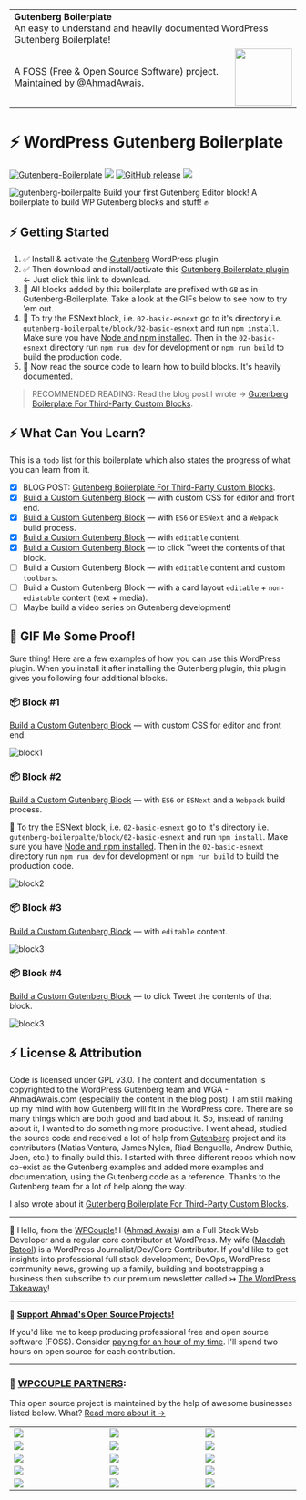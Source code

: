 <table width='100%'>
    <tr>
        <td align='left' width='100%' colspan='2'>
            <strong>Gutenberg Boilerplate</strong><br />
            An easy to understand and heavily documented️ WordPress Gutenberg Boilerplate!
        </td>
    </tr>
    <tr>
        <td>
            A FOSS (Free & Open Source Software) project. Maintained by <a href='https://github.com/ahmadawais'>@AhmadAwais</a>.
        </td>
        <td align='center'>
            <a href='https://AhmadAwais.com/'>
                <img src='https://i.imgur.com/Asg4d3k.png' width='100' />
            </a>
        </td>
    </tr>
</table>

# ⚡️ WordPress Gutenberg Boilerplate

[![Gutenberg-Boilerplate](https://img.shields.io/badge/%F0%9F%94%A5%20Support%20Gutenberg%20Boilerplate-%E2%93%A6-brightgreen.svg?style=flat-square)](https://pay.paddle.com/checkout/515568) [![](https://img.shields.io/wordpress/v/akismet.svg?maxAge=2592000&style=flat-square&label=WordPress)](https://github.com/ahmadawais/Gutenberg-Boilerplate/) [![GitHub release](https://img.shields.io/github/release/ahmadawais/Gutenberg-Boilerplate.svg?maxAge=2592000&style=flat-square&label=Version)](https://github.com/ahmadawais/Gutenberg-Boilerplate/releases) [![](https://img.shields.io/github/stars/ahmadawais/Gutenberg-Boilerplate.svg?style=social&label=Star&maxAge=200&cache=buster)](https://github.com/ahmadawais/Gutenberg-Boilerplate/stargazers)

![gutenberg-boilerpalte](https://i.imgur.com/P5rw2pS.jpg)
Build your first Gutenberg Editor block! A boilerplate to build WP Gutenberg blocks and stuff! ✊

## ⚡️ Getting Started


1. ✅ Install & activate the [Gutenberg](https://wordpress.org/plugins/gutenberg/) WordPress plugin
2. ✅ Then download and install/activate this [Gutenberg Boilerplate plugin](https://github.com/ahmadawais/Gutenberg-Boilerplate/archive/master.zip) ← Just click this link to download.
3. 🙊 All blocks added by this boilerplate are prefixed with `GB` as in Gutenberg-Boilerplate. Take a look at the GIFs below to see how to try 'em out.
4. 🎯 To try the ESNext block, i.e. `02-basic-esnext` go to it's directory i.e.  `gutenberg-boilerpalte/block/02-basic-esnext` and run `npm install`. Make sure you have [Node and npm installed](https://nodejs.org/en/download/). Then in the `02-basic-esnext` directory run `npm run dev` for development or `npm run build` to build the production code.
4. 💯 Now read the source code to learn how to build blocks. It's heavily documented. 

> RECOMMENDED READING: Read the blog post I wrote → [Gutenberg Boilerplate For Third-Party Custom Blocks](https://ahmadawais.com/gutenberg-boilerplate/).


## ⚡️ What Can You Learn?

This is a `todo` list for this boilerplate which also states the progress of what you can learn from it.
- [x] BLOG POST: [Gutenberg Boilerplate For Third-Party Custom Blocks](https://ahmadawais.com/gutenberg-boilerplate/).
- [X] [Build a Custom Gutenberg Block](https://github.com/ahmadawais/Gutenberg-Boilerplate/tree/master/block/01-basic) — with custom CSS for editor and front end.
- [x] [Build a Custom Gutenberg Block](https://github.com/ahmadawais/Gutenberg-Boilerplate/tree/master/block/02-basic-esnext) — with `ES6` or `ESNext` and a `Webpack` build process.
- [x] [Build a Custom Gutenberg Block](https://github.com/ahmadawais/Gutenberg-Boilerplate/tree/master/block/03-block-editable) — with `editable` content.
- [x] [Build a Custom Gutenberg Block](https://github.com/ahmadawais/Gutenberg-Boilerplate/tree/master/block/04-tweet) — to click Tweet the contents of that block.
- [ ] Build a Custom Gutenberg Block — with `editable` content and custom `toolbars`.
- [ ] Build a Custom Gutenberg Block — with a card layout `editable` + `non-ediatable` content (text + media).
- [ ] Maybe build a video series on Gutenberg development!

## 🍩 GIF Me Some Proof!

Sure thing! Here are a few examples of how you can use this WordPress plugin. When you install it after installing the Gutenberg plugin, this plugin gives you following four additional blocks.

### 📦 Block #1

[Build a Custom Gutenberg Block](https://github.com/ahmadawais/Gutenberg-Boilerplate/tree/master/block/01-basic) — with custom CSS for editor and front end.

![block1](http://on.ahmda.ws/oESb/c)

### 📦 Block #2

[Build a Custom Gutenberg Block](https://github.com/ahmadawais/Gutenberg-Boilerplate/tree/master/block/02-basic-esnext) — with `ES6` or `ESNext` and a `Webpack` build process.

🎯 To try the ESNext block, i.e. `02-basic-esnext` go to it's directory i.e.  `gutenberg-boilerpalte/block/02-basic-esnext` and run `npm install`. Make sure you have [Node and npm installed](https://nodejs.org/en/download/). Then in the `02-basic-esnext` directory run `npm run dev` for development or `npm run build` to build the production code.

![block2](http://on.ahmda.ws/oFDW/c)

### 📦 Block #3

[Build a Custom Gutenberg Block](https://github.com/ahmadawais/Gutenberg-Boilerplate/tree/master/block/03-block-editable) — with `editable` content.

![block3](http://on.ahmda.ws/oF8M/c)

### 📦 Block #4

[Build a Custom Gutenberg Block](https://github.com/ahmadawais/Gutenberg-Boilerplate/tree/master/block/04-tweet) — to click Tweet the contents of that block.

![block3](http://on.ahmda.ws/oFEA/c)


## ⚡️ License & Attribution

Code is licensed under GPL v3.0. The content and documentation is copyrighted to the WordPress Gutenberg team and WGA - AhmadAwais.com (especially the content in the blog post). I am still making up my mind with how Gutenberg will fit in the WordPress core. There are so many things which are both good and bad about it. So, instead of ranting about it, I wanted to do something more productive. I went ahead, studied the source code and received a lot of help from [Gutenberg](https://github.com/wordpress/gutenberg) project and its contributors (Matias Ventura, James Nylen, Riad Benguella, Andrew Duthie, Joen, etc.) to finally build this. I started with three different repos which now co-exist as the Gutenberg examples and added more examples and documentation, using the Gutenberg code as a reference. Thanks to the Gutenberg team for a lot of help along the way.

I also wrote about it [Gutenberg Boilerplate For Third-Party Custom Blocks](https://ahmadawais.com/gutenberg-boilerplate/).

---

🙌 Hello, from the [WPCouple](https://WPCouple.com)! I ([Ahmad Awais](https://AhmadAwais.com/)) am a Full Stack Web Developer and a regular core contributor at WordPress. My wife ([Maedah Batool](https://MaedahBatool.com/)) is a WordPress Journalist/Dev/Core Contributor. If you'd like to get insights into professional full stack development, DevOps, WordPress community news, growing up a family, building and bootstrapping a business then subscribe to our premium newsletter called ↣ [The WordPress Takeaway](https://WPTakeaway.club)!


---

🎩 [**Support Ahmad's Open Source Projects!**](https://pay.paddle.com/checkout/515568)

If you'd like me to keep producing professional free and open source software (FOSS). Consider [paying for an hour of my time](https://pay.paddle.com/checkout/515568). I'll spend two hours on open source for each contribution.


---
### 🙌 [WPCOUPLE PARTNERS](https://WPCouple.com/partners):
This open source project is maintained by the help of awesome businesses listed below. What? [Read more about it →](https://WPCouple.com/partners)

<table width='100%'>
	<tr>
		<td width='333.33'><a target='_blank' href='https://www.gravityforms.com/?utm_source=WPCouple&utm_medium=Partner'><img src='http://on.ahmda.ws/mtrE/c' /></a></td>
		<td width='333.33'><a target='_blank' href='https://kinsta.com/?utm_source=WPCouple&utm_medium=Partner'><img src='http://on.ahmda.ws/mu5O/c' /></a></td>
		<td width='333.33'><a target='_blank' href='https://wpengine.com/?utm_source=WPCouple&utm_medium=Partner'><img src='http://on.ahmda.ws/mto3/c' /></a></td>
	</tr>
	<tr>
		<td width='333.33'><a target='_blank' href='https://www.sitelock.com/?utm_source=WPCouple&utm_medium=Partner'><img src='http://on.ahmda.ws/mtyZ/c' /></a></td>
		<td width='333.33'><a target='_blank' href='https://wp-rocket.me/?utm_source=WPCouple&utm_medium=Partner'><img src='http://on.ahmda.ws/mtrv/c' /></a></td>
		<td width='333.33'><a target='_blank' href='https://blogvault.net/?utm_source=WPCouple&utm_medium=Partner'><img src='http://on.ahmda.ws/mtph/c' /></a></td>
	</tr>
	<tr>
		<td width='333.33'><a target='_blank' href='http://cridio.com/?utm_source=WPCouple&utm_medium=Partner'><img src='http://on.ahmda.ws/mtmy/c' /></a></td>
		<td width='333.33'><a target='_blank' href='http://wecobble.com/?utm_source=WPCouple&utm_medium=Partner'><img src='http://on.ahmda.ws/mtrW/c' /></a></td>
		<td width='333.33'><a target='_blank' href='https://www.cloudways.com/?utm_source=WPCouple&utm_medium=Partner'><img src='http://on.ahmda.ws/mu0C/c' /></a></td>
	</tr>
	<tr>
		<td width='333.33'><a target='_blank' href='https://www.cozmoslabs.com/?utm_source=WPCouple&utm_medium=Partner'><img src='http://on.ahmda.ws/mu9W/c' /></a></td>
		<td width='333.33'><a target='_blank' href='https://wpgeodirectory.com/?utm_source=WPCouple&utm_medium=Partner'><img src='http://on.ahmda.ws/mtwv/c' /></a></td>
		<td width='333.33'><a target='_blank' href='https://www.wpsecurityauditlog.com/?utm_source=WPCouple&utm_medium=Partner'><img src='http://on.ahmda.ws/mtkh/c' /></a></td>
	</tr>
	<tr>
		<td width='333.33'><a target='_blank' href='https://mythemeshop.com/?utm_source=WPCouple&utm_medium=Partner'><img src='http://on.ahmda.ws/n3ug/c' /></a></td>
		<td width='333.33'><a target='_blank' href='https://www.liquidweb.com/?utm_source=WPCouple&utm_medium=Partner'><img src='http://on.ahmda.ws/mtnt/c' /></a></td>
		<td width='333.33'><a target='_blank' href='https://WPCouple.com/contact?utm_source=WPCouple&utm_medium=Partner'><img src='http://on.ahmda.ws/mu3F/c' /></a></td>
	</tr>
</table>

